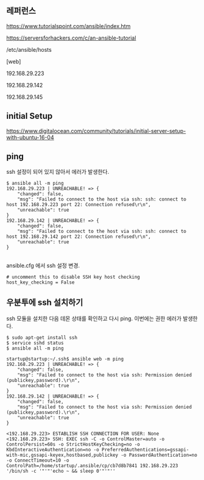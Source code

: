 ## 레퍼런스 ##

https://www.tutorialspoint.com/ansible/index.htm

https://serversforhackers.com/c/an-ansible-tutorial


/etc/ansible/hosts

[web]

192.168.29.223

192.168.29.142

192.168.29.145

## initial Setup ##

https://www.digitalocean.com/community/tutorials/initial-server-setup-with-ubuntu-16-04


## ping ##

ssh 설정이 되어 있지 않아서 에러가 발생한다. 

```
$ ansible all -m ping
192.168.29.223 | UNREACHABLE! => {
    "changed": false,
    "msg": "Failed to connect to the host via ssh: ssh: connect to host 192.168.29.223 port 22: Connection refused\r\n",
    "unreachable": true
}
192.168.29.142 | UNREACHABLE! => {
    "changed": false,
    "msg": "Failed to connect to the host via ssh: ssh: connect to host 192.168.29.142 port 22: Connection refused\r\n",
    "unreachable": true
}

```

##  ##
ansible.cfg 에서 ssh 설정 변경.
```
# uncomment this to disable SSH key host checking
host_key_checking = False
```




## 우분투에 ssh 설치하기 ##
ssh 모듈을 설치한 다음 데몬 상태를 확인하고 다시 ping.  이번에는 권한 에러가 발생한다. 

```
$ sudo apt-get install ssh 
$ service sshd status
$ ansible all -m ping

startup@startup:~/.ssh$ ansible web -m ping
192.168.29.223 | UNREACHABLE! => {
    "changed": false,
    "msg": "Failed to connect to the host via ssh: Permission denied (publickey,password).\r\n",
    "unreachable": true
}
192.168.29.142 | UNREACHABLE! => {
    "changed": false,
    "msg": "Failed to connect to the host via ssh: Permission denied (publickey,password).\r\n",
    "unreachable": true
}
```

```
<192.168.29.223> ESTABLISH SSH CONNECTION FOR USER: None
<192.168.29.223> SSH: EXEC ssh -C -o ControlMaster=auto -o ControlPersist=60s -o StrictHostKeyChecking=no -o KbdInteractiveAuthentication=no -o PreferredAuthentications=gssapi-with-mic,gssapi-keyex,hostbased,publickey -o PasswordAuthentication=no -o ConnectTimeout=10 -o ControlPath=/home/startup/.ansible/cp/cb7d8b7841 192.168.29.223 '/bin/sh -c '"'"'echo ~ && sleep 0'"'"''
```
